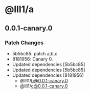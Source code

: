 # @lll1/a

## 0.0.1-canary.0

### Patch Changes

- 5b5bc85: patch a,b,c
- 8181956: Canary 0.
- Updated dependencies [5b5bc85]
- Updated dependencies [5b5bc85]
- Updated dependencies [8181956]
  - @lll1/b@0.0.1-canary.0
  - @lll1/c@0.0.1-canary.0
